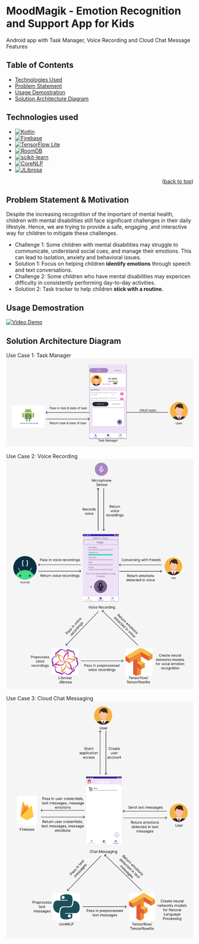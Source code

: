 # MoodMagik - Emotion Recognition and Support App for Kids
Android app with Task Manager, Voice Recording and Cloud Chat Message Features
## Table of Contents
- [Technologies Used](#technologiesused)
- [Problem Statement](#problemstatement)
- [Usage Demostration](#usagedemo)
- [Solution Architecture Diagram](#solutionarchitecture)

## Technologies used <a name="technologiesused"></a>

* [![Kotlin][Kotlin]][Kotlin-url]
* [![Firebase][Firebase]][Firebase-url]
* [![TensorFlow Lite][TensorFlow-Lite]][TensorFlow-Lite-url]
* [![RoomDB][RoomDB]][RoomDB-url]
* [![scikit-learn][scikit-learn]][scikit-learn-url]
* [![CoreNLP][CoreNLP]][CoreNLP-url]
* [![JLibrosa][JLibrosa]][JLibrosa-url]

<p align="right">(<a href="#readme-top">back to top</a>)</p>

## Problem Statement & Motivation <a name="problemstatement"></a>

Despite the increasing recognition of the important of mental health, children with mental disabilities still face significant challenges in their daily lifestyle. Hence, we are trying to provide a safe, engaging ,and interactive way for children to mitigate these challenges.

- Challenge 1: Some children with mental disabilities may struggle to communicate, understand social cues, and manage their emotions. This can lead to isolation, anxiety and behavioral issues.
- Solution 1: Focus on helping children **identify emotions** through speech and text conversations.
- Challenge 2: Some children who have mental disabilities may expericen difficulty in consistently performing day-to-day activities.
- Solution 2: Task tracker to help children **stick with a routine.**

## Usage Demostration <a name="usagedemo"></a>
[![Video Demo](https://img.youtube.com/vi/EGBVHFYQKZk/0.jpg)](https://www.youtube.com/watch?v=EGBVHFYQKZk)

## Solution Architecture Diagram <a name="solutionarchitecture"></a>
Use Case 1: Task Manager
![Use Case 1](usecase1.png)

Use Case 2: Voice Recording
![Use Case 2](usecase2.png)

Use Case 3: Cloud Chat Messaging
![Use Case 3](usecase3.png)

<!-- links -->

[JLibrosa]: https://img.shields.io/badge/JLibrosa-FF3399?style=for-the-badge&logo=java&logoColor=white
[JLibrosa-url]: https://github.com/romanowski/JLibrosa

[TensorFlow-Lite]: https://img.shields.io/badge/TensorFlow%20Lite-FF6F00?style=for-the-badge&logo=tensorflow&logoColor=white
[TensorFlow-Lite-url]: https://www.tensorflow.org/lite

[RoomDB]: https://img.shields.io/badge/RoomDB-FF6F00?style=for-the-badge&logo=android&logoColor=white
[RoomDB-url]: https://developer.android.com/training/data-storage/room

[scikit-learn]: https://img.shields.io/badge/scikit--learn-F7931E?style=for-the-badge&logo=scikit-learn&logoColor=white
[scikit-learn-url]: https://scikit-learn.org/

[CoreNLP]: https://img.shields.io/badge/CoreNLP-1B95E0?style=for-the-badge&logo=java&logoColor=white
[CoreNLP-url]: https://stanfordnlp.github.io/CoreNLP/

[Kotlin]: https://img.shields.io/badge/Kotlin-7F52FF?style=for-the-badge&logo=kotlin&logoColor=white
[Kotlin-url]: https://kotlinlang.org/

[Firebase]: https://img.shields.io/badge/Firebase-FFCA28?style=for-the-badge&logo=firebase&logoColor=black
[Firebase-url]: https://firebase.google.com/
